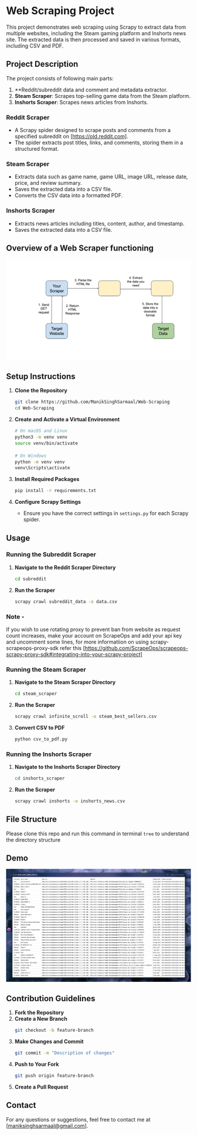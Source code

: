 # Web Scraping Project

This project demonstrates web scraping using Scrapy to extract data from multiple websites, including the Steam gaming platform and Inshorts news site. The extracted data is then processed and saved in various formats, including CSV and PDF.

## Project Description

The project consists of following main parts:
1. **Reddit/subreddit data and comment and metadata extractor.
2. **Steam Scraper**: Scrapes top-selling game data from the Steam platform.
3. **Inshorts Scraper**: Scrapes news articles from Inshorts.

### Reddit Scraper
- A Scrapy spider designed to scrape posts and comments from a specified subreddit on [https://old.reddit.com].
- The spider extracts post titles, links, and comments, storing them in a structured format.



### Steam Scraper
- Extracts data such as game name, game URL, image URL, release date, price, and review summary.
- Saves the extracted data into a CSV file.
- Converts the CSV data into a formatted PDF.

### Inshorts Scraper
- Extracts news articles including titles, content, author, and timestamp.
- Saves the extracted data into a CSV file.

## Overview of a Web Scraper functioning
![Flow diagram of a Scraping bot](Images/Flow.png)

## Setup Instructions

1. **Clone the Repository**
    ```bash
    git clone https://github.com/ManikSinghSarmaal/Web-Scraping
    cd Web-Scraping
    ```

2. **Create and Activate a Virtual Environment**
    ```bash
    # On macOS and Linux
    python3 -m venv venv
    source venv/bin/activate

    # On Windows
    python -m venv venv
    venv\Scripts\activate
    ```

3. **Install Required Packages**
    ```bash
    pip install -r requirements.txt
    ```

4. **Configure Scrapy Settings**
    - Ensure you have the correct settings in `settings.py` for each Scrapy spider.

## Usage

### Running the Subreddit Scraper
1. **Navigate to the Reddit Scraper Directory**
    ```bash
    cd subreddit
    ```

2. **Run the Scraper**
    ```bash
    scrapy crawl subreddit_data -o data.csv
    ```
### Note - 
If you wish to use rotating proxy to prevent ban from website as request count increases, make your account on ScrapeOps and add your api key and uncomment some lines, for more informatiion on using scrapy-scrapeops-proxy-sdk refer this [https://github.com/ScrapeOps/scrapeops-scrapy-proxy-sdk#integrating-into-your-scrapy-project]


### Running the Steam Scraper
1. **Navigate to the Steam Scraper Directory**
    ```bash
    cd steam_scraper
    ```

2. **Run the Scraper**
    ```bash
    scrapy crawl infinite_scroll -o steam_best_sellers.csv
    ```

3. **Convert CSV to PDF**
    ```bash
    python csv_to_pdf.py
    ```

### Running the Inshorts Scraper
1. **Navigate to the Inshorts Scraper Directory**
    ```bash
    cd inshorts_scraper
    ```

2. **Run the Scraper**
    ```bash
    scrapy crawl inshorts -o inshorts_news.csv
    ```

## File Structure
Please clone this repo and run this command in terminal `tree` to understand the directory structure 

## Demo 
![CSV data as in steam_scraper/steam_bestsellers_ALL.csv](Images/steam_data.png)
## Contribution Guidelines

1. **Fork the Repository**
2. **Create a New Branch**
    ```bash
    git checkout -b feature-branch
    ```
3. **Make Changes and Commit**
    ```bash
    git commit -m "Description of changes"
    ```
4. **Push to Your Fork**
    ```bash
    git push origin feature-branch
    ```
5. **Create a Pull Request**


## Contact

For any questions or suggestions, feel free to contact me at [maniksinghsarmaal@gmail.com].

